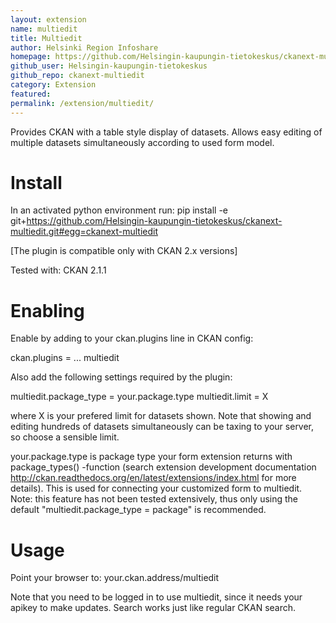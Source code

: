 ```yaml
---
layout: extension
name: multiedit
title: Multiedit
author: Helsinki Region Infoshare
homepage: https://github.com/Helsingin-kaupungin-tietokeskus/ckanext-multiedit
github_user: Helsingin-kaupungin-tietokeskus
github_repo: ckanext-multiedit
category: Extension
featured: 
permalink: /extension/multiedit/
---
```



Provides CKAN with a table style display of datasets. Allows easy editing of multiple datasets simultaneously according to used form model.

Install
=======
In an activated python environment run:
pip install -e git+https://github.com/Helsingin-kaupungin-tietokeskus/ckanext-multiedit.git#egg=ckanext-multiedit

[The plugin is compatible only with CKAN 2.x versions]

Tested with: CKAN 2.1.1

Enabling
========

Enable by adding to your ckan.plugins line in CKAN config:

  ckan.plugins = ... multiedit

Also add the following settings required by the plugin:

  multiedit.package_type = your.package.type
  multiedit.limit = X  

where X is your prefered limit for datasets shown. Note that showing and editing hundreds of datasets simultaneously
can be taxing to your server, so choose a sensible limit. 

your.package.type is package type your form extension returns with package_types() -function
(search extension development documentation http://ckan.readthedocs.org/en/latest/extensions/index.html for more details).
This is used for connecting your customized form to multiedit. Note: this feature has not been tested extensively,
thus only using the default "multiedit.package_type = package" is recommended.

Usage
=====
Point your browser to: your.ckan.address/multiedit

Note that you need to be logged in to use multiedit, since it needs your apikey to make updates.
Search works just like regular CKAN search.


